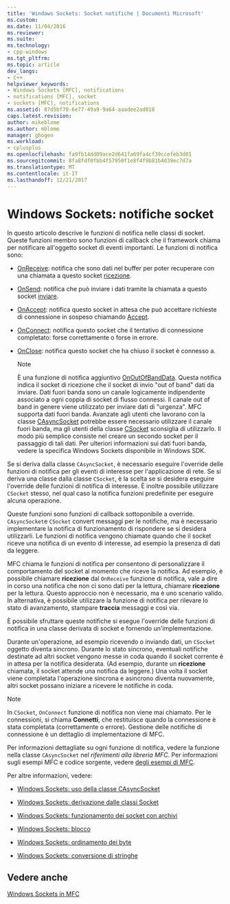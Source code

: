 ```yaml
---
title: 'Windows Sockets: Socket notifiche | Documenti Microsoft'
ms.custom: 
ms.date: 11/04/2016
ms.reviewer: 
ms.suite: 
ms.technology:
- cpp-windows
ms.tgt_pltfrm: 
ms.topic: article
dev_langs:
- C++
helpviewer_keywords:
- Windows Sockets [MFC], notifications
- notifications [MFC], socket
- sockets [MFC], notifications
ms.assetid: 87d5bf70-6e77-49a9-9a64-aaadee2ad018
caps.latest.revision: 
author: mikeblome
ms.author: mblome
manager: ghogen
ms.workload:
- cplusplus
ms.openlocfilehash: fa9fb14dd09ace2d641fa69fa4cf39ccefeb3d01
ms.sourcegitcommit: 8fa8fdf0fbb4f57950f1e8f4f9b81b4d39ec7d7a
ms.translationtype: MT
ms.contentlocale: it-IT
ms.lasthandoff: 12/21/2017
---
```

# <a name="windows-sockets-socket-notifications"></a>Windows Sockets: notifiche socket
In questo articolo descrive le funzioni di notifica nelle classi di socket. Queste funzioni membro sono funzioni di callback che il framework chiama per notificare all'oggetto socket di eventi importanti. Le funzioni di notifica sono:  
  
-   [OnReceive](../mfc/reference/casyncsocket-class.md#onreceive): notifica che sono dati nel buffer per poter recuperare con una chiamata a questo socket [ricezione](../mfc/reference/casyncsocket-class.md#receive).  
  
-   [OnSend](../mfc/reference/casyncsocket-class.md#onsend): notifica che può inviare i dati tramite la chiamata a questo socket [inviare](../mfc/reference/casyncsocket-class.md#send).  
  
-   [OnAccept](../mfc/reference/casyncsocket-class.md#onaccept): notifica questo socket in attesa che può accettare richieste di connessione in sospeso chiamando [Accept](../mfc/reference/casyncsocket-class.md#accept).  
  
-   [OnConnect](../mfc/reference/casyncsocket-class.md#onconnect): notifica questo socket che il tentativo di connessione completato: forse correttamente o forse in errore.  
  
-   [OnClose](../mfc/reference/casyncsocket-class.md#onclose): notifica questo socket che ha chiuso il socket è connesso a.  
  
    > [!NOTE]
    >  È una funzione di notifica aggiuntivo [OnOutOfBandData](../mfc/reference/casyncsocket-class.md#onoutofbanddata). Questa notifica indica il socket di ricezione che il socket di invio "out of band" dati da inviare. Dati fuori banda sono un canale logicamente indipendente associato a ogni coppia di socket di flusso connessi. Il canale out of band in genere viene utilizzato per inviare dati di "urgenza". MFC supporta dati fuori banda. Avanzate agli utenti che lavorano con la classe [CAsyncSocket](../mfc/reference/casyncsocket-class.md) potrebbe essere necessario utilizzare il canale fuori banda, ma gli utenti della classe [CSocket](../mfc/reference/csocket-class.md) sconsiglia di utilizzarlo. Il modo più semplice consiste nel creare un secondo socket per il passaggio di tali dati. Per ulteriori informazioni sui dati fuori banda, vedere la specifica Windows Sockets disponibile in Windows SDK.  
  
 Se si deriva dalla classe `CAsyncSocket`, è necessario eseguire l'override delle funzioni di notifica per gli eventi di interesse per l'applicazione di rete. Se si deriva una classe dalla classe `CSocket`, è la scelta se si desidera eseguire l'override delle funzioni di notifica di interesse. È inoltre possibile utilizzare `CSocket` stesso, nel qual caso la notifica funzioni predefinite per eseguire alcuna operazione.  
  
 Queste funzioni sono funzioni di callback sottoponibile a override. `CAsyncSocket`e `CSocket` convert messaggi per le notifiche, ma è necessario implementare la notifica di funzionamento di rispondere se si desidera utilizzarli. Le funzioni di notifica vengono chiamate quando che il socket riceve una notifica di un evento di interesse, ad esempio la presenza di dati da leggere.  
  
 MFC chiama le funzioni di notifica per consentono di personalizzare il comportamento del socket al momento che riceve la notifica. Ad esempio, è possibile chiamare **ricezione** dal `OnReceive` funzione di notifica, vale a dire in corso una notifica che non ci sono dati per la lettura, chiamare **ricezione** per la lettura. Questo approccio non è necessario, ma è uno scenario valido. In alternativa, è possibile utilizzare la funzione di notifica per rilevare lo stato di avanzamento, stampare **traccia** messaggi e così via.  
  
 È possibile sfruttare queste notifiche si esegue l'override delle funzioni di notifica in una classe derivata di socket e fornendo un'implementazione.  
  
 Durante un'operazione, ad esempio ricevendo o inviando dati, un `CSocket` oggetto diventa sincrono. Durante lo stato sincrono, eventuali notifiche destinate ad altri socket vengono messe in coda quando il socket corrente è in attesa per la notifica desiderata. (Ad esempio, durante un **ricezione** chiamata, il socket attende una notifica da leggere.) Una volta il socket viene completata l'operazione sincrona e asincrono diventa nuovamente, altri socket possano iniziare a ricevere le notifiche in coda.  
  
> [!NOTE]
>  In `CSocket`, `OnConnect` funzione di notifica non viene mai chiamato. Per le connessioni, si chiama **Connetti**, che restituisce quando la connessione è stata completata (correttamente o errore). Gestione delle notifiche di connessione è un dettaglio di implementazione di MFC.  
  
 Per informazioni dettagliate su ogni funzione di notifica, vedere la funzione nella classe `CAsyncSocket` nel *riferimenti alla libreria MFC*. Per informazioni sugli esempi MFC e codice sorgente, vedere [degli esempi di MFC](../visual-cpp-samples.md).  
  
 Per altre informazioni, vedere:  
  
-   [Windows Sockets: uso della classe CAsyncSocket](../mfc/windows-sockets-using-class-casyncsocket.md)  
  
-   [Windows Sockets: derivazione dalle classi Socket](../mfc/windows-sockets-deriving-from-socket-classes.md)  
  
-   [Windows Sockets: funzionamento dei socket con archivi](../mfc/windows-sockets-how-sockets-with-archives-work.md)  
  
-   [Windows Sockets: blocco](../mfc/windows-sockets-blocking.md)  
  
-   [Windows Sockets: ordinamento dei byte](../mfc/windows-sockets-byte-ordering.md)  
  
-   [Windows Sockets: conversione di stringhe](../mfc/windows-sockets-converting-strings.md)  
  
## <a name="see-also"></a>Vedere anche  
 [Windows Sockets in MFC](../mfc/windows-sockets-in-mfc.md)

